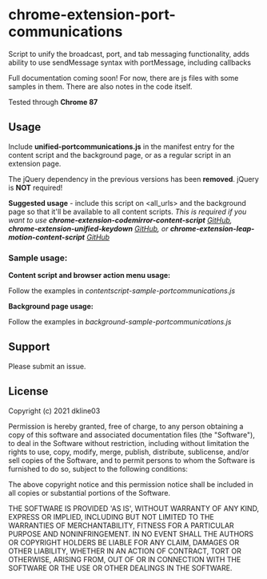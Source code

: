 # chrome-extension-port-communications
Script to unify the broadcast, port, and tab messaging functionality, adds ability to use sendMessage syntax with portMessage, including callbacks

Full documentation coming soon! For now, there are js files with some samples in them. There are also notes in the code itself.

Tested through **Chrome 87**

## Usage

Include **unified-portcommunications.js** in the manifest entry for the content script and the background page, or as a regular script in an extension page.

The jQuery dependency in the previous versions has been **removed**. jQuery is **NOT** required!

**Suggested usage** - include this script on <all_urls> and the background page so that it'll be available to all content scripts. _This is required if you want to use **chrome-extension-codemirror-content-script** [GitHub](https://github.com/dkline03/chrome-extension-codemirror-content-script), **chrome-extension-unified-keydown** [GitHub](https://github.com/dkline03/chrome-extension-unified-keydown), or **chrome-extension-leap-motion-content-script** [GitHub](https://github.com/dkline03/chrome-extension-leap-motion-content-script)_

### Sample usage:

**Content script and browser action menu usage:**

Follow the examples in *contentscript-sample-portcommunications.js*


**Background page usage:**

Follow the examples in *background-sample-portcommunications.js*

## Support

Please submit an issue.


## License

Copyright (c) 2021 dkline03

Permission is hereby granted, free of charge, to any person obtaining a copy of this software and associated documentation files (the "Software"), to deal in the Software without restriction, including without limitation the rights to use, copy, modify, merge, publish, distribute, sublicense, and/or sell copies of the Software, and to permit persons to whom the Software is furnished to do so, subject to the following conditions:

The above copyright notice and this permission notice shall be included in all copies or substantial portions of the Software.

THE SOFTWARE IS PROVIDED 'AS IS', WITHOUT WARRANTY OF ANY KIND, EXPRESS OR IMPLIED, INCLUDING BUT NOT LIMITED TO THE WARRANTIES OF MERCHANTABILITY, FITNESS FOR A PARTICULAR PURPOSE AND NONINFRINGEMENT. IN NO EVENT SHALL THE AUTHORS OR COPYRIGHT HOLDERS BE LIABLE FOR ANY CLAIM, DAMAGES OR OTHER LIABILITY, WHETHER IN AN ACTION OF CONTRACT, TORT OR OTHERWISE, ARISING FROM, OUT OF OR IN CONNECTION WITH THE SOFTWARE OR THE USE OR OTHER DEALINGS IN THE SOFTWARE.
